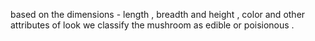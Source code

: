 based on the dimensions - length , breadth and height ,
color and other attributes of look we classify the mushroom as 
edible or poisionous .
